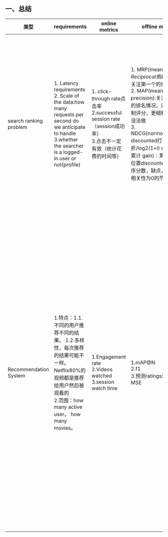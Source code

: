 


## 一、总结
|  类型   |requirements|online metrics|offline metrics|Architecture|feature Engineering|traning data generation|models|其他|
|  -     | -     | -              |  -   |  -        | -   | - | - | - |
|search ranking problem|1. Latency requirements <br> 2. Scale of the data:how many requests per second do we anticipate to handle <br> 3.whether the searcher is a logged-in user or not(profile) |1. click-through rate点击率 <br> 2.successful session rate（session成功率）<br> 3.点击不一定有效（统计花费的时间等）|1. MRP(mean $Reciprocal倒数$ rank): 只关注第一个的排名的倒数 <br> 2. MAP(mean average precision):关注topk结果的排名情况，适用于二进制评分，更细粒度的评分没法做<br>3. NDCG(normolized/IDCG discounted打折/log2(1+i) cumulative累计 gain)：累计收益和/位置discounted/理想排序分数，缺点，没有惩罚相关性为0的节点|1.query <br> 2.query rewriting <br> 3.query understanding <br> 4.Document selection：inverted index，然后再利用term weight，document popularity，intent match， personalization个人信息来排序 <br> 5.Returned Candidates->Ranker->Ranker Results <br> 6.Blender:videos, images, news, blog posts <br> 7.Filtering Results|1. searcher:age gender interest <br>2. query: query prior, query intent <br>3. Document: engagement radius, Document rank <br>4. Context:time of search, Nature of previous queries <br>5. seacher Document:Distance, Historical engagement <br>6. Query-Document Features:BM25, text match, Document click rate, Embedding score|1. pointwise：一次一个数据，可以直接构建成分类的问题或者回归问题，对于大部分为首条点击，可能会缺少负样本，可以随机采样50名以后的样本作为负样本，500w的query可以生成1000w的正负样本数据，另外这个可能跟时间强相关，可以按周来分离数据，前3周训练，最后1周测试。<br> 2. pairwise:同一查询的两个item作为样本，将排序问题转化成二值分类问题，缺点是还是会损失一些细粒度的信息，并且正负样本不平衡问题在这里会被继续放大，优点是衡量了两个的差异。 <br>3. listwise：将整个序列作为样本，直接优化整个信息检索的评价方法，可能一般的评价指标不可微，需要继续做一些可微的优化，数据上，可以参考访问时间来给出label <br>参考1：https://zhuanlan.zhihu.com/p/337478373 <br> 参考2: https://www.cnblogs.com/shona/p/11989041.html|1. ranking stage1: logistic regression, binary classification of results as relevant or irrelevant, AUC ROC <br> 2. Ranking stage2: LambdaMART(树, a few million训练数据) vs LambdaRank(神经网络,更多数据), pairwise objective, NDCG <br> 3. Filtering Results: Logistic regression, MART(Boosted trees or Random Forest) or a Deep neural network, 分类问题, 直接分类来过滤||
|Recommendation System|1.特点：1.1.不同的用户推荐不同的结果。 1.2.多样性，每次推荐的结果可能不一样。Netflix80%的视频都是推荐给用户然后被观看的<br> 2.范围：how many active user。 how many movies。|1.Engagement rate <br> 2.Videos watched <br> 3.session watch time|1.mAP@N <br> 2.f1 <br> 3.预测ratings评分，用MSE|1. user <br> 2.candidates generation: return candidates 3.Ranker:return recommendations|1. user:average session time, language, age, gender <br> 2. user historical interactions: user moving embedding, user-genre historical interaction, user age match <br>3. media based feature:release year, public rating, content tags, move duration <br> 4.context: session of the year, upcoming holiday, time of day, day of week|1. 分类建模（例如正负）数据生成：80%以上为正样本，5%以下为负样本，60%左右丢弃（可能看一半就不想看了）<br> 2.可以根据视频的时间长度做一个加权，因为时间越长你都看完了代表是真的喜欢。|1. condidates generations（多路生成）: 1.1.collaborative filtering 优点：不需要领域知识，缺点：有冷启动数据缺乏问题。<br> 1.2.neural network technique：同协同过滤一样。 <br> 1.3.Content-based filtering:根据用户的profile推荐相关profile的moving <br>2. ranking: <br>2.1.Logistic regression or random forest baseline<br> 2.2.Deep NN with sparse and dense features|推荐的结果其实是有偏的，因为这些数据被观看次数多，有更多的训练数据，利用这些数据训练可能还是偏向于这些数据，可以利用随机推荐，拿到一些无偏的训练数据来用作模型训练|